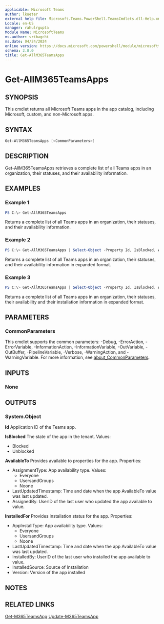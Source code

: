 ```yaml
---
applicable: Microsoft Teams
author: lkueter
external help file: Microsoft.Teams.PowerShell.TeamsCmdlets.dll-Help.xml
Locale: en-US
manager: rahulrgupta
Module Name: MicrosoftTeams
ms.author: sribagchi
ms.date: 04/24/2024
online version: https://docs.microsoft.com/powershell/module/microsoftteams/Get-AllM365TeamsApps
schema: 2.0.0
title: Get-AllM365TeamsApps
---
```


# Get-AllM365TeamsApps

## SYNOPSIS

This cmdlet returns all Microsoft Teams apps in the app catalog, including Microsoft, custom, and non-Microsoft apps.

## SYNTAX

```powershell
Get-AllM365TeamsApps [<CommonParameters>]
```

## DESCRIPTION

Get-AllM365TeamsApps retrieves a complete list of all Teams apps in an organization, their statuses, and their availability information.

## EXAMPLES

### Example 1

```powershell
PS C:\> Get-AllM365TeamsApps
```

Returns a complete list of all Teams apps in an organization, their statuses, and their availability information.

### Example 2

```powershell
PS C:\> Get-AllM365TeamsApps | Select-Object -Property Id, IsBlocked, AvailableTo -ExpandProperty AvailableTo
```

Returns a complete list of all Teams apps in an organization, their statuses, and their availability information in expanded format.

### Example 3

```powershell
PS C:\> Get-AllM365TeamsApps | Select-Object -Property Id, IsBlocked, AvailableTo, InstalledFor -ExpandProperty InstalledFor
```

Returns a complete list of all Teams apps in an organization, their statuses, their availability and their installation information in expanded format.

## PARAMETERS

### CommonParameters

This cmdlet supports the common parameters: -Debug, -ErrorAction, -ErrorVariable, -InformationAction, -InformationVariable, -OutVariable, -OutBuffer, -PipelineVariable, -Verbose, -WarningAction, and -WarningVariable. For more information, see [about_CommonParameters](http://go.microsoft.com/fwlink/?LinkID=113216).

## INPUTS

### None

## OUTPUTS

### System.Object

**Id**
Application ID of the Teams app.

**IsBlocked**
The state of the app in the tenant.
Values:

- Blocked
- Unblocked

**AvailableTo**
Provides available to properties for the app.
Properties:

- AssignmentType: App availability type.
  Values:
  - Everyone
  - UsersandGroups
  - Noone
- LastUpdatedTimestamp: Time and date when the app AvailableTo value was last updated.
- AssignedBy: UserID of the last user who updated the app available to value.

**InstalledFor**
Provides installation status for the app.
Properties:

- AppInstallType: App availability type.
  Values:
  - Everyone
  - UsersandGroups
  - Noone
- LastUpdatedTimestamp: Time and date when the app AvailableTo value was last updated.
- InstalledBy: UserID of the last user who installed the app available to value.
- InstalledSource: Source of Installation
- Version: Version of the app installed

## NOTES

## RELATED LINKS

[Get-M365TeamsApp](https://learn.microsoft.com/powershell/module/microsoftteams/get-m365teamsapp)
[Update-M365TeamsApp](https://learn.microsoft.com/powershell/module/microsoftteams/get-m365teamsapp)
